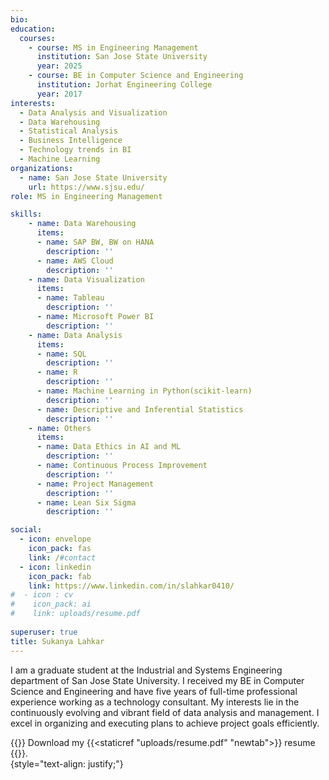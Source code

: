 ```yaml
---
bio: 
education:
  courses:
    - course: MS in Engineering Management
      institution: San Jose State University
      year: 2025
    - course: BE in Computer Science and Engineering
      institution: Jorhat Engineering College
      year: 2017
interests:
  - Data Analysis and Visualization
  - Data Warehousing
  - Statistical Analysis
  - Business Intelligence
  - Technology trends in BI
  - Machine Learning
organizations:
  - name: San Jose State University
    url: https://www.sjsu.edu/
role: MS in Engineering Management

skills:
    - name: Data Warehousing
      items:
      - name: SAP BW, BW on HANA
        description: ''
      - name: AWS Cloud
        description: ''
    - name: Data Visualization
      items:
      - name: Tableau
        description: ''
      - name: Microsoft Power BI
        description: ''
    - name: Data Analysis
      items:
      - name: SQL
        description: ''
      - name: R
        description: ''
      - name: Machine Learning in Python(scikit-learn)
        description: ''
      - name: Descriptive and Inferential Statistics
        description: ''
    - name: Others
      items:
      - name: Data Ethics in AI and ML
        description: ''
      - name: Continuous Process Improvement
        description: ''
      - name: Project Management
        description: ''
      - name: Lean Six Sigma
        description: ''

social:
  - icon: envelope
    icon_pack: fas
    link: /#contact
  - icon: linkedin
    icon_pack: fab
    link: https://www.linkedin.com/in/slahkar0410/
#  - icon : cv 
#    icon_pack: ai
#    link: uploads/resume.pdf
  
superuser: true
title: Sukanya Lahkar
---
```


I am a graduate student at the Industrial and Systems Engineering department of San Jose State University. I received my BE in Computer Science and Engineering and have five years of full-time professional experience working as a technology consultant. My interests lie in the continuously evolving and vibrant field of data analysis and management. I excel in organizing and executing plans to achieve project goals efficiently.  
  
{{<icon name = "download" pack ="fas">}} Download my {{<staticref "uploads/resume.pdf" "newtab">}} resume {{</staticref>}}.  
{style="text-align: justify;"}



